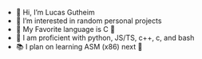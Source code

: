- 👋 Hi, I’m Lucas Gutheim
- 👀 I’m interested in random personal projects
- 🧠 My Favorite language is C 🤤
- 🌱 I am proficient with python, JS/TS, c++, c, and bash
- 📚 I plan on learning ASM (x86) next 🥵

